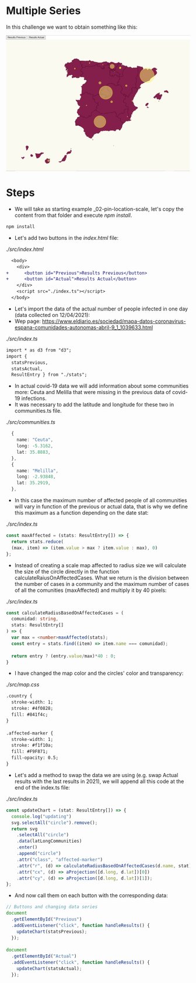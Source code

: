 # Multiple Series

In this challenge we want to obtain something like this:

![map affected coronavirus](./content/map_Task1.png "affected coronavirus")


# Steps

- We will take as starting example _02-pin-location-scale, let's copy the content from that folder and execute _npm install_.

```bash
npm install
```

- Let's add two buttons in the _index.html_ file:

_./src/index.html_

```diff
  <body>
    <div>
+      <button id="Previous">Results Previous</button>
+      <button id="Actual">Results Actual</button>
    </div>
    <script src="./index.ts"></script>
  </body>
```

- Let's import the data of the actual number of people infected in one day (data collected on 12/04/2021):
- Wep page: https://www.eldiario.es/sociedad/mapa-datos-coronavirus-espana-comunidades-autonomas-abril-9_1_1039633.html

_./src/index.ts_

```diff
import * as d3 from "d3";
import { 
  statsPrevious, 
  statsActual, 
  ResultEntry } from "./stats";
```

- In actual covid-19 data we will add information about some communities more: Ceuta and Melilla that were missing in the previous data of covid-19 infections.
- It was necessary to add the latitude and longitude for these two in communities.ts file.

_./src/communities.ts_
```typescript
  {
    name: "Ceuta",
    long: -5.3162,
    lat: 35.8883,
  },
  {
    name: "Melilla",
    long: -2.93848,
    lat: 35.2919,
  },
```

- In this case the maximum number of affected people of all communities will vary in function of the previous or actual data, that is why we define this maximum as a function depending on the date stat:

_./src/index.ts_

```typescript
const maxAffected = (stats: ResultEntry[]) => {
  return stats.reduce(
  (max, item) => (item.value > max ? item.value : max), 0)
};
```
- Instead of creating a scale map affected to radius size we will calculate the size of the circle directly in the function calculateRaiusOnAffectedCases. What we return is the division between the number of cases in a community and the maximum number of cases of all the comunities (maxAffected) and multiply it by 40 pixels:

_./src/index.ts_

```typescript
const calculateRadiusBasedOnAffectedCases = (
  comunidad: string,
  stats: ResultEntry[]
) => {
  var max = <number>maxAffected(stats);
  const entry = stats.find((item) => item.name === comunidad);
  
  return entry ? (entry.value/max)*40 : 0;
}
```

- I have changed the map color and the circles' color and transparency:

_./src/map.css_

```diff
.country {
  stroke-width: 1;
  stroke: #4f0828;
  fill: #841f4c;
}

.affected-marker {
  stroke-width: 1;
  stroke: #f1f10a;
  fill: #F9F871;
  fill-opacity: 0.5;
}
```

- Let's add a method to swap the data we are using (e.g. swap Actual results with the last results in 2021),
  we will append all this code at the end of the index.ts file:

_./src/index.ts_

```typescript
const updateChart = (stat: ResultEntry[]) => {
  console.log("updating")
  svg.selectAll("circle").remove();
  return svg
    .selectAll("circle")
    .data(latLongCommunities)
    .enter()
    .append("circle")
    .attr("class", "affected-marker")
    .attr("r", (d) => calculateRadiusBasedOnAffectedCases(d.name, stat))
    .attr("cx", (d) => aProjection([d.long, d.lat])[0])
    .attr("cy", (d) => aProjection([d.long, d.lat])[1]);
};
```

- And now call them on each button with the corresponding data:

```typescript
// Buttons and changing data series
document
  .getElementById("Previous")
  .addEventListener("click", function handleResults() {
    updateChart(statsPrevious);
  });

document
  .getElementById("Actual")
  .addEventListener("click", function handleResults() {
    updateChart(statsActual);
  });
```
